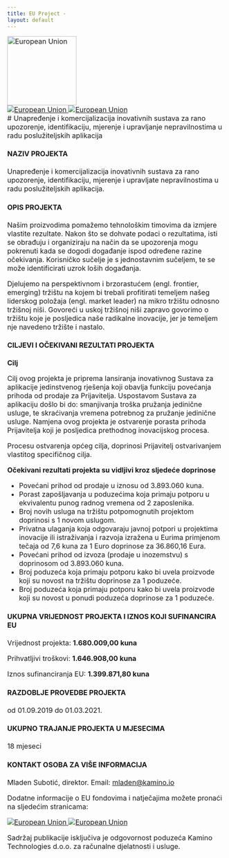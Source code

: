 ```yaml
---
title: EU Project -
layout: default
---
```


<main class="default-content-container">
<section style="font-size: 16px;">
<div class="row justify-content-center">
<img class="col-auto" style="height: 160px;" src="/assets/img/eu-project/EU.PNG" alt="European Union">
<div class="col-auto">
<div class="row">
<a class="col-auto pt-2" href="https://strukturnifondovi.hr/">
<img style="max-height: 115px;" src="/assets/img/eu-project/ESIF.PNG" alt="European Union">
</a>
<a class="col-auto  pt-2" href="https://strukturnifondovi.hr/eu-fondovi/esi-fondovi-2014-2020/op-konkurentnost-i-kohezija/">
<img style="max-height: 120px;" src="/assets/img/eu-project/OPKK.PNG" alt="European Union">
</a>
</div>
</div>
</div>

<div class="text-center mb-5" markdown="1">
# Unapređenje i komercijalizacija inovativnih sustava za rano upozorenje, identifikaciju, mjerenje i upravljanje nepravilnostima u radu poslužiteljskih aplikacija
</div>

#### NAZIV PROJEKTA
Unapređenje i komercijalizacija inovativnih sustava za rano upozorenje, identifikaciju, mjerenje i upravljate nepravilnostima u radu poslužiteljskih aplikacija.

#### OPIS PROJEKTA
Našim proizvodima pomažemo tehnološkim timovima da izmjere vlastite rezultate. Nakon što se dohvate podaci o rezultatima, isti se obrađuju i organiziraju na način da se upozorenja mogu pokrenuti kada se dogodi događanje ispod određene razine očekivanja. Korisničko sučelje je s jednostavnim sučeljem, te se može identificirati uzrok loših događanja.

Djelujemo na perspektivnom i brzorastućem (engl. frontier, emerging) tržištu na kojem bi trebali profitirati temeljem našeg liderskog položaja (engl. market leader) na mikro tržištu odnosno tržišnoj niši. Govoreći u uskoj tržišnoj niši zapravo govorimo o tržištu koje je posljedica naše radikalne inovacije, jer je temeljem nje navedeno tržište i nastalo.

#### CILJEVI I OČEKIVANI REZULTATI PROJEKTA
**Cilj**

Cilj ovog projekta je priprema lansiranja inovativnog Sustava za aplikacije jedinstvenog rješenja koji obavlja funkciju povećanja prihoda od prodaje za Prijavitelja. Uspostavom Sustava za aplikaciju došlo bi do: smanjivanja troška pružanja jedinične usluge, te skraćivanja vremena potrebnog za pružanje jedinične usluge. Namjena ovog projekta je ostvarenje porasta prihoda Prijavitelja koji je posljedica prethodnog inovacijskog procesa.

Procesu ostvarenja općeg cilja, doprinosi Prijavitelj ostvarivanjem vlastitog specifičnog cilja.

**Očekivani rezultati projekta su vidljivi kroz sljedeće doprinose**
  * Povećani prihod od prodaje u iznosu od 3.893.060 kuna.
  * Porast zapošljavanja u poduzećima koja primaju potporu u ekvivalentu punog radnog vremena od 2 zaposlenika.
  * Broj novih usluga na tržištu potpomognutih projektom doprinosi s 1 novom uslugom.
  * Privatna ulaganja koja odgovaraju javnoj potpori u projektima inovacije ili istraživanja i razvoja izražena u Eurima primjenom tečaja od 7,6 kuna za 1 Euro doprinose za 36.860,16 Eura.
  * Povećani prihod od izvoza (prodaje u inozemstvu) s doprinosom od 3.893.060 kuna.
  * Broj poduzeća koja primaju potporu kako bi uvela proizvode koji su novost na tržištu doprinose za 1 poduzeće.
  * Broj poduzeća koja primaju potporu kako bi uvela proizvode koji su novost u ponudi poduzeća doprinose za 1 poduzeće.

#### UKUPNA VRIJEDNOST PROJEKTA I IZNOS KOJI SUFINANCIRA EU
Vrijednost projekta: **1.680.009,00 kuna**

Prihvatljivi troškovi: **1.646.908,00 kuna**

Iznos sufinanciranja EU: **1.399.871,80 kuna**

#### RAZDOBLJE PROVEDBE PROJEKTA
od 01.09.2019 do 01.03.2021.

#### UKUPNO TRAJANJE PROJEKTA U MJESECIMA
18 mjeseci

#### KONTAKT OSOBA ZA VIŠE INFORMACIJA
Mladen Subotić, direktor. Email: mladen@kamino.io

Dodatne informacije o EU fondovima i natječajima možete pronaći na sljedećim stranicama:

<div class="row mt-5 justify-content-center">
<a class="col-auto pt-2" href="https://strukturnifondovi.hr/">
<img style="max-height: 115px;" src="/assets/img/eu-project/ESIF.PNG" alt="European Union">
</a>
<a class="col-auto  pt-2" href="https://strukturnifondovi.hr/eu-fondovi/esi-fondovi-2014-2020/op-konkurentnost-i-kohezija/">
<img style="max-height: 120px;" src="/assets/img/eu-project/OPKK.PNG" alt="European Union">
</a>
</div>

Sadržaj publikacije isključiva je odgovornost poduzeća Kamino Technologies d.o.o. za računalne djelatnosti i usluge.

</section>
</main>

